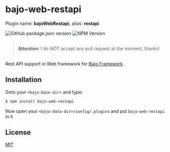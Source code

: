 # bajo-web-restapi

Plugin name: **bajoWebRestapi**, alias: **restapi**

![GitHub package.json version](https://img.shields.io/github/package-json/v/ardhi/bajo-web-restapi) ![NPM Version](https://img.shields.io/npm/v/bajo-web-restapi)

> <br />**Attention**: I do NOT accept any pull request at the moment, thanks!<br /><br />

Rest API support in Web framework for [Bajo Framework](https://github.com/ardhi/bajo).

## Installation

Goto your ```<bajo-base-dir>``` and type:

```bash
$ npm install bajo-web-restapi
```

Now open your ```<bajo-data-dir>/config/.plugins``` and put ```bajo-web-restapi``` in it

## License

[MIT](LICENSE)
